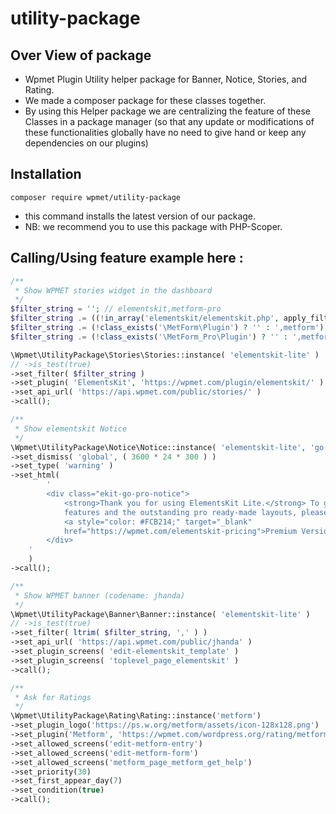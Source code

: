 
# utility-package

## Over View of package 

* Wpmet Plugin Utility helper package for Banner, Notice, Stories, and Rating.
* We made a composer package for these classes together.
* By using this Helper package we are centralizing the feature of these Classes in a package manager
  (so that any update or modifications of these functionalities globally have  no need to give hand or keep any dependencies on our plugins)


## Installation

`` composer require wpmet/utility-package ``

* this command installs the latest version of our package.
* NB: we recommend you to use this package with PHP-Scoper. 

## Calling/Using feature example here :

```php 
/**
 * Show WPMET stories widget in the dashboard
 */
$filter_string = ''; // elementskit,metform-pro
$filter_string .= ((!in_array('elementskit/elementskit.php', apply_filters('active_plugins', get_option('active_plugins')))) ? '' : ',elementskit');
$filter_string .= (!class_exists('\MetForm\Plugin') ? '' : ',metform');
$filter_string .= (!class_exists('\MetForm_Pro\Plugin') ? '' : ',metform-pro');

\Wpmet\UtilityPackage\Stories\Stories::instance( 'elementskit-lite' )   # @plugin_slug
// ->is_test(true)                                                      # @check_interval
->set_filter( $filter_string )                                          # @active_plugins
->set_plugin( 'ElementsKit', 'https://wpmet.com/plugin/elementskit/' )  # @plugin_name  @plugin_url
->set_api_url( 'https://api.wpmet.com/public/stories/' )                # @api_url_for_stories
->call();

/**
 * Show elementskit Notice
 */
\Wpmet\UtilityPackage\Notice\Notice::instance( 'elementskit-lite', 'go-pro-noti2ce' )   # @plugin_slug @notice_name
->set_dismiss( 'global', ( 3600 * 24 * 300 ) )                                          # @global/user @time_period
->set_type( 'warning' )                                                                 # @notice_type
->set_html(
        '
        <div class="ekit-go-pro-notice">
            <strong>Thank you for using ElementsKit Lite.</strong> To get more amazing 
            features and the outstanding pro ready-made layouts, please get the 
            <a style="color: #FCB214;" target="_blank" 
            href="https://wpmet.com/elementskit-pricing">Premium Version</a>.
        </div>
    '
    )                                                                                     # @notice_massage_html
->call();

/**
 * Show WPMET banner (codename: jhanda)
 */
\Wpmet\UtilityPackage\Banner\Banner::instance( 'elementskit-lite' )     # @plugin_slug
// ->is_test(true)                                                      # @check_interval
->set_filter( ltrim( $filter_string, ',' ) )                            # @active_plugins
->set_api_url( 'https://api.wpmet.com/public/jhanda' )                  # @api_url_for_banners
->set_plugin_screens( 'edit-elementskit_template' )                     # @set_allowed_screen
->set_plugin_screens( 'toplevel_page_elementskit' )                     # @set_allowed_screen
->call();

/**
 * Ask for Ratings 
 */
\Wpmet\UtilityPackage\Rating\Rating::instance('metform')                    # @plugin_slug
->set_plugin_logo('https://ps.w.org/metform/assets/icon-128x128.png')       # @plugin_logo_url
->set_plugin('Metform', 'https://wpmet.com/wordpress.org/rating/metform')   # @plugin_name  @plugin_url
->set_allowed_screens('edit-metform-entry')                                 # @set_allowed_screen
->set_allowed_screens('edit-metform-form')                                  # @set_allowed_screen
->set_allowed_screens('metform_page_metform_get_help')                      # @set_allowed_screen
->set_priority(30)                                                          # @priority
->set_first_appear_day(7)                                                   # @time_interval_days
->set_condition(true)                                                       # @check_conditions
->call();


```

